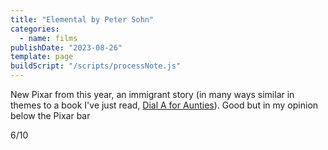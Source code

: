 ```yaml
---
title: "Elemental by Peter Sohn"
categories:
  - name: films
publishDate: "2023-08-26"
template: page
buildScript: "/scripts/processNote.js"
---
```


New Pixar from this year, an immigrant story (in many ways similar in themes to a book I've just read, [Dial A for Aunties](/notes/dial-a-for-aunties-by-jesse-q-sutanto/)). Good but in my opinion below the Pixar bar

6/10
